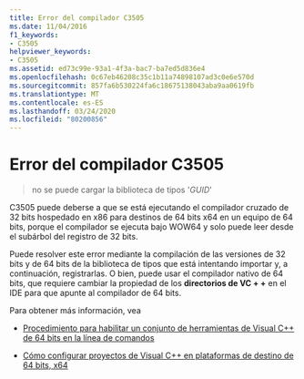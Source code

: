 ```yaml
---
title: Error del compilador C3505
ms.date: 11/04/2016
f1_keywords:
- C3505
helpviewer_keywords:
- C3505
ms.assetid: ed73c99e-93a1-4f3a-bac7-ba7ed5d836e4
ms.openlocfilehash: 0c67eb46208c35c1b11a74898107ad3c0e6e570d
ms.sourcegitcommit: 857fa6b530224fa6c18675138043aba9aa0619fb
ms.translationtype: MT
ms.contentlocale: es-ES
ms.lasthandoff: 03/24/2020
ms.locfileid: "80200856"
---
```

# <a name="compiler-error-c3505"></a>Error del compilador C3505

> no se puede cargar la biblioteca de tipos '*GUID*'

C3505 puede deberse a que se está ejecutando el compilador cruzado de 32 bits hospedado en x86 para destinos de 64 bits x64 en un equipo de 64 bits, porque el compilador se ejecuta bajo WOW64 y solo puede leer desde el subárbol del registro de 32 bits.

Puede resolver este error mediante la compilación de las versiones de 32 bits y de 64 bits de la biblioteca de tipos que está intentando importar y, a continuación, registrarlas.  O bien, puede usar el compilador nativo de 64 bits, que requiere cambiar la propiedad de los **directorios de VC + +** en el IDE para que apunte al compilador de 64 bits.

Para obtener más información, vea

- [Procedimiento para habilitar un conjunto de herramientas de Visual C++ de 64 bits en la línea de comandos](../../build/how-to-enable-a-64-bit-visual-cpp-toolset-on-the-command-line.md)

- [Cómo configurar proyectos de Visual C++ en plataformas de destino de 64 bits, x64](../../build/how-to-configure-visual-cpp-projects-to-target-64-bit-platforms.md)
